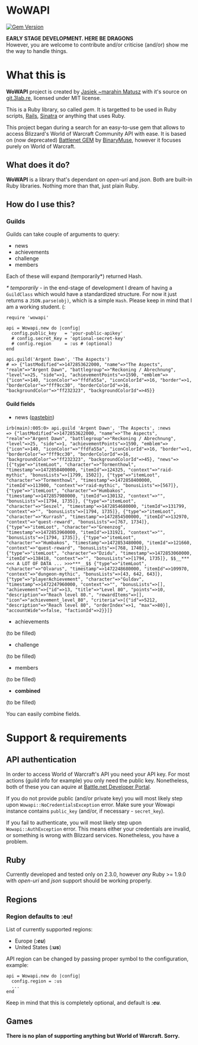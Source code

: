 # WoWAPI
[![Gem Version](https://badge.fury.io/rb/wowapi.svg)](https://badge.fury.io/rb/wowapi)  

**EARLY STAGE DEVELOPMENT. HERE BE DRAGONS**  
However, you are welcome to contribute and/or criticise (and/or) show me the way to handle things.
 
# What this is
**WoWAPI** project is created by [Jasiek ~marahin Matusz](https://marahin.pl/) with it's source on [git.3lab.re](https://git.3lab.re/marahin/wowapi), licensed under MIT license.

This is a Ruby library, so called _gem_. It is targetted to be used in Ruby scripts, [Rails](http://rubyonrails.org/), [Sinatra](http://www.sinatrarb.com/) or anything that uses Ruby.

This project began during a search for an easy-to-use gem that allows to access Blizzard's World of Warcraft Community API with ease. It is based on (now deprecated) [Battlenet GEM](https://github.com/BinaryMuse/battlenet) by [BinaryMuse](https://github.com/BinaryMuse), however it focuses purely on World of Warcraft.

## What does it do?

**WoWAPI** is a library that's dependant on _open-uri_ and _json_. Both are built-in Ruby libraries. Nothing more than that, just plain Ruby.

## How do I use this?


### Guilds

Guilds can take couple of arguments to query: 

* news
* achievements
* challenge
* members

Each of these will expand (temporarily*) returned Hash.
 
 _* temporarily_ - in the end-stage of development I dream of having a `GuildClass` which would have a standardized structure. For now it just returns a `JSON.parse(obj)`, which is a simple `Hash`.
 Please keep in mind that I am a working student. (:

```
require 'wowapi'

api = Wowapi.new do |config|
  config.public_key   = 'your-public-apikey'
  # config.secret_Key = 'optional-secret-key'
  # config.region     = :us # (optional)
end

api.guild('Argent Dawn', 'The Aspects')
# => {"lastModified"=>1472853622000, "name"=>"The Aspects", "realm"=>"Argent Dawn", "battlegroup"=>"Reckoning / Abrechnung", "level"=>25, "side"=>1, "achievementPoints"=>1590, "emblem"=>{"icon"=>140, "iconColor"=>"ffdfa55a", "iconColorId"=>16, "border"=>1, "borderColor"=>"fff9cc30", "borderColorId"=>16, "backgroundColor"=>"ff232323", "backgroundColorId"=>45}}

```

#### Guild fields

* news ([pastebin](http://d.gimb.us/b/fe26c9f380477d3a0293072385e61cab.txt))

```
irb(main):005:0> api.guild 'Argent Dawn', 'The Aspects', :news
=> {"lastModified"=>1472853622000, "name"=>"The Aspects", "realm"=>"Argent Dawn", "battlegroup"=>"Reckoning / Abrechnung", "level"=>25, "side"=>1, "achievementPoints"=>1590, "emblem"=>{"icon"=>140, "iconColor"=>"ffdfa55a", "iconColorId"=>16, "border"=>1, "borderColor"=>"fff9cc30", "borderColorId"=>16, "backgroundColor"=>"ff232323", "backgroundColorId"=>45}, "news"=>[{"type"=>"itemLoot", "character"=>"Tormenthowl", "timestamp"=>1472858400000, "itemId"=>124325, "context"=>"raid-mythic", "bonusLists"=>[1799, 1502]}, {"type"=>"itemLoot", "character"=>"Tormenthowl", "timestamp"=>1472858400000, "itemId"=>113900, "context"=>"raid-mythic", "bonusLists"=>[567]}, {"type"=>"itemLoot", "character"=>"Humbakos", "timestamp"=>1472857980000, "itemId"=>130132, "context"=>"", "bonusLists"=>[1794, 1735]}, {"type"=>"itemLoot", "character"=>"Seszel", "timestamp"=>1472854680000, "itemId"=>131799, "context"=>"", "bonusLists"=>[1794, 1735]}, {"type"=>"itemLoot", "character"=>"Kurrash", "timestamp"=>1472854500000, "itemId"=>132970, "context"=>"quest-reward", "bonusLists"=>[767, 1734]}, {"type"=>"itemLoot", "character"=>"Greenzog", "timestamp"=>1472853960000, "itemId"=>131921, "context"=>"", "bonusLists"=>[1794, 1735]}, {"type"=>"itemLoot", "character"=>"Humbakos", "timestamp"=>1472853480000, "itemId"=>121660, "context"=>"quest-reward", "bonusLists"=>[768, 1740]}, {"type"=>"itemLoot", "character"=>"Dzidu", "timestamp"=>1472853060000, "itemId"=>138418, "context"=>"", "bonusLists"=>[1794, 1735]}, $$__***<<< A LOT OF DATA ... >>>***__$$ {"type"=>"itemLoot", "character"=>"Olvarus", "timestamp"=>1472248680000, "itemId"=>109970, "context"=>"dungeon-mythic", "bonusLists"=>[43, 642, 643]}, {"type"=>"playerAchievement", "character"=>"Guldav", "timestamp"=>1472247960000, "context"=>"", "bonusLists"=>[], "achievement"=>{"id"=>13, "title"=>"Level 80", "points"=>10, "description"=>"Reach level 80.", "rewardItems"=>[], "icon"=>"achievement_level_80", "criteria"=>[{"id"=>5212, "description"=>"Reach level 80", "orderIndex"=>1, "max"=>80}], "accountWide"=>false, "factionId"=>2}}]}

```

* achievements

(to be filled)

* challenge

(to be filled)

* members

(to be filled)

* __combined__

(to be filled)


You can easily combine fields. 
# Support & requirements

## API authentication
In order to access World of Warcraft's API you need your API key. For most actions (guild info for example) you only need the public key. Nonetheless, both of these you can aquire at [Battle.net Developer Portal](https://dev.battle.net/).

If you do not provide public (and/or private key) you will most likely step upon `Wowapi::NoCredentialsException` error. 
Make sure your Wowapi instance contains `public_key` (and/or, if necessary - `secret_key`).

If you fail to authenticate, you will most likely step upon `Wowapi::AuthException` error. This means either your credentials are invalid, or something is wrong with Blizzard services. Nonetheless, you have a problem.

## Ruby
Currently developed and tested only on 2.3.0, however _any_ Ruby >= 1.9.0 with _open-uri_ and _json_ support should be working properly.
## Regions
### Region defaults to :eu!
List of currently supported regions:
- Europe (**_:eu_**)
- United States (**_:us_**)

API region can be changed by passing proper symbol to the configuration, example:

```
api = Wowapi.new do |config|
  config.region = :us
  ...
end
```

Keep in mind that this is completely optional, and default is **_:eu_**.
## Games
**There is no plan of supporting anything but World of Warcraft. Sorry.**
